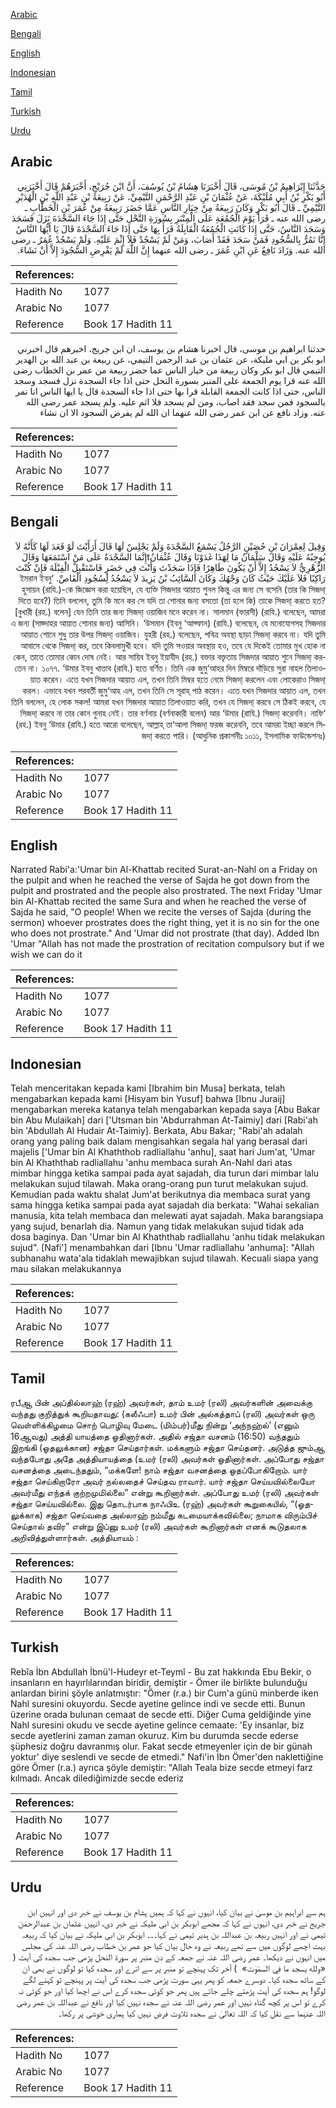 [Arabic](#arabic)

[Bengali](#bengali)

[English](#english)

[Indonesian](#indonesian)

[Tamil](#tamil)

[Turkish](#turkish)

[Urdu](#urdu)

## Arabic


<div dir="rtl" lang="ar" style={{fontSize:'larger',backgroundColor:'#f8f9fa',padding:20}}>
حَدَّثَنَا إِبْرَاهِيمُ بْنُ مُوسَى، قَالَ أَخْبَرَنَا هِشَامُ بْنُ يُوسُفَ، أَنَّ ابْنَ جُرَيْجٍ، أَخْبَرَهُمْ قَالَ أَخْبَرَنِي أَبُو بَكْرِ بْنُ أَبِي مُلَيْكَةَ، عَنْ عُثْمَانَ بْنِ عَبْدِ الرَّحْمَنِ التَّيْمِيِّ، عَنْ رَبِيعَةَ بْنِ عَبْدِ اللَّهِ بْنِ الْهُدَيْرِ التَّيْمِيِّ ـ قَالَ أَبُو بَكْرٍ وَكَانَ رَبِيعَةُ مِنْ خِيَارِ النَّاسِ عَمَّا حَضَرَ رَبِيعَةُ مِنْ عُمَرَ بْنِ الْخَطَّابِ ـ رضى الله عنه ـ قَرَأَ يَوْمَ الْجُمُعَةِ عَلَى الْمِنْبَرِ بِسُورَةِ النَّحْلِ حَتَّى إِذَا جَاءَ السَّجْدَةَ نَزَلَ فَسَجَدَ وَسَجَدَ النَّاسُ، حَتَّى إِذَا كَانَتِ الْجُمُعَةُ الْقَابِلَةُ قَرَأَ بِهَا حَتَّى إِذَا جَاءَ السَّجْدَةَ قَالَ يَا أَيُّهَا النَّاسُ إِنَّا نَمُرُّ بِالسُّجُودِ فَمَنْ سَجَدَ فَقَدْ أَصَابَ، وَمَنْ لَمْ يَسْجُدْ فَلاَ إِثْمَ عَلَيْهِ‏.‏ وَلَمْ يَسْجُدْ عُمَرُ ـ رضى الله عنه‏.‏ وَزَادَ نَافِعٌ عَنِ ابْنِ عُمَرَ ـ رضى الله عنهما إِنَّ اللَّهَ لَمْ يَفْرِضِ السُّجُودَ إِلاَّ أَنْ نَشَاءَ‏.‏
</div>
<div style={{backgroundColor:'#f8f9fa',padding:20, marginBottom: 10}}><table> <thead> <tr> <th>References:</th> <th></th> </tr> </thead> <tbody><tr><td>Hadith No</td><td>1077</td></tr><tr><td>Arabic No</td><td>1077</td></tr><tr><td>Reference</td><td>Book 17 Hadith 11</td></tr></tbody></table></div>


<div dir="rtl" lang="ar" style={{fontSize:'larger',backgroundColor:'#f8f9fa',padding:20}}>
حدثنا ابراهيم بن موسى، قال اخبرنا هشام بن يوسف، ان ابن جريج، اخبرهم قال اخبرني ابو بكر بن ابي مليكة، عن عثمان بن عبد الرحمن التيمي، عن ربيعة بن عبد الله بن الهدير التيمي قال ابو بكر وكان ربيعة من خيار الناس عما حضر ربيعة من عمر بن الخطاب رضى الله عنه قرا يوم الجمعة على المنبر بسورة النحل حتى اذا جاء السجدة نزل فسجد وسجد الناس، حتى اذا كانت الجمعة القابلة قرا بها حتى اذا جاء السجدة قال يا ايها الناس انا نمر بالسجود فمن سجد فقد اصاب، ومن لم يسجد فلا اثم عليه. ولم يسجد عمر رضى الله عنه. وزاد نافع عن ابن عمر رضى الله عنهما ان الله لم يفرض السجود الا ان نشاء
</div>
<div style={{backgroundColor:'#f8f9fa',padding:20, marginBottom: 10}}><table> <thead> <tr> <th>References:</th> <th></th> </tr> </thead> <tbody><tr><td>Hadith No</td><td>1077</td></tr><tr><td>Arabic No</td><td>1077</td></tr><tr><td>Reference</td><td>Book 17 Hadith 11</td></tr></tbody></table></div>

## Bengali


<div dir="rtl" lang="bn" style={{fontSize:'larger',backgroundColor:'#f8f9fa',padding:20}}>
وَقِيلَ لِعِمْرَانَ بْنِ حُصَيْنٍ الرَّجُلُ يَسْمَعُ السَّجْدَةَ وَلَمْ يَجْلِسْ لَهَا قَالَ أَرَأَيْتَ لَوْ قَعَدَ لَهَا كَأَنَّهُ لاَ يُوجِبُهُ عَلَيْهِ وَقَالَ سَلْمَانُ مَا لِهَذَا غَدَوْنَا وَقَالَ عُثْمَانُtإِنَّمَا السَّجْدَةُ عَلَى مَنْ اسْتَمَعَهَا وَقَالَ الزُّهْرِيُّ لاَ يَسْجُدُ إِلاَّ أَنْ يَكُونَ طَاهِرًا فَإِذَا سَجَدْتَ وَأَنْتَ فِي حَضَرٍ فَاسْتَقْبِلْ الْقِبْلَةَ فَإِنْ كُنْتَ رَاكِبًا فَلاَ عَلَيْكَ حَيْثُ كَانَ وَجْهُكَ وَكَانَ السَّائِبُ بْنُ يَزِيدَ لاَ يَسْجُدُ لِسُجُودِ الْقَاصِّ. ‘ইমরান ইবনু হুসায়ন (রাযি.)-কে জিজ্ঞেস করা হয়েছিল, যে ব্যক্তি সিজদার আয়াত শুনল কিন্তু এর জন্য সে বসেনি (তার কি সিজদা্ দিতে হবে?) তিনি বললেন, তুমি কি মনে কর সে যদি তা শোনার জন্য বসতো (তা হলে কি) তাকে সিজদা্ করতে হত? [বুখারী (রহ.) বলেন] যেন তিনি তার জন্য সিজদা্ ওয়াজিব মনে করেন না। সালমান (ফারসী) (রাযি.) বলেছেন, আমরা এ জন্য (সাজ্দাহর আয়াত শোনার জন্য) আসিনি। ‘উসমান (ইবনু ‘আফ্ফান) (রাযি.) বলেছেন, যে মনোযোগসহ সিজদার আয়াত শোনে শুধু তার উপর সিজদা্ ওয়াজিব। যুহরী (রহ.) বলেছেন, পবিত্র অবস্থা ছাড়া সিজদা্ করবে না। যদি তুমি আবাসে থেকে সিজদা্ কর, তবে কিবলামুখী হবে। যদি তুমি সওয়ার অবস্থায় হও, তবে যে দিকেই তোমার মুখ হোক না কেন, তাতে তোমার কোন দোষ নেই। আর সায়িব ইবনু ইয়াযীদ (রহ.) বক্তার বক্তৃতায় সিজদার আয়াত শুনে সিজদা্ করতেন না। ১০৭৭. ‘উমার ইবনু খাত্তাব (রাযি.) হতে বর্ণিত। তিনি এক জুমু‘আহর দিন মিম্বরে দাঁড়িয়ে সুরা নাহল তিলাওয়াত করেন। এতে যখন সিজদার আয়াত এল, তখন তিনি মিম্বর হতে নেমে সিজদা্ করলেন এবং লোকেরাও সিজদা্ করল। এভাবে যখন পরবর্তী জুমু‘আহ এল, তখন তিনি সে সূরাহ্ পাঠ করেন। এতে যখন সিজদার আয়াত এল, তখন তিনি বললেন, হে লোক সকল! আমরা যখন সিজদার আয়াত তিলাওয়াত করি, তখন যে সিজদা্ করবে সে ঠিকই করবে, যে সিজদা্ করবে না তার কোন গুনাহ নেই। তার বর্ণনায় (বর্ণনাকারী বলেন) আর ‘উমার (রাযি.) সিজদা্ করেননি। নাফি‘ (রহ.) ইবনু ‘উমার (রাযি.) হতে আরো বলেছেন, আল্লাহ্ তা‘আলা সিজদা্ ফরজ করেননি, তবে আমরা ইচ্ছা করলে সিজদা্ করতে পারি। (আধুনিক প্রকাশনীঃ ১০১১, ইসলামিক ফাউন্ডেশনঃ)
</div>
<div style={{backgroundColor:'#f8f9fa',padding:20, marginBottom: 10}}><table> <thead> <tr> <th>References:</th> <th></th> </tr> </thead> <tbody><tr><td>Hadith No</td><td>1077</td></tr><tr><td>Arabic No</td><td>1077</td></tr><tr><td>Reference</td><td>Book 17 Hadith 11</td></tr></tbody></table></div>

## English


<div dir="ltr" lang="en" style={{fontSize:'larger',backgroundColor:'#f8f9fa',padding:20}}>
Narrated Rabi'a:'Umar bin Al-Khattab recited Surat-an-Nahl on a Friday on the pulpit and when he reached the verse of Sajda he got down from the pulpit and prostrated and the people also prostrated. The next Friday 'Umar bin Al-Khattab recited the same Sura and when he reached the verse of Sajda he said, "O people! When we recite the verses of Sajda (during the sermon) whoever prostrates does the right thing, yet it is no sin for the one who does not prostrate." And 'Umar did not prostrate (that day). Added Ibn 'Umar "Allah has not made the prostration of recitation compulsory but if we wish we can do it
</div>
<div style={{backgroundColor:'#f8f9fa',padding:20, marginBottom: 10}}><table> <thead> <tr> <th>References:</th> <th></th> </tr> </thead> <tbody><tr><td>Hadith No</td><td>1077</td></tr><tr><td>Arabic No</td><td>1077</td></tr><tr><td>Reference</td><td>Book 17 Hadith 11</td></tr></tbody></table></div>

## Indonesian


<div dir="ltr" lang="id" style={{fontSize:'larger',backgroundColor:'#f8f9fa',padding:20}}>
Telah menceritakan kepada kami [Ibrahim bin Musa] berkata, telah mengabarkan kepada kami [Hisyam bin Yusuf] bahwa [Ibnu Juraij] mengabarkan mereka katanya telah mengabarkan kepada saya [Abu Bakar bin Abu Mulaikah] dari ['Utsman bin 'Abdurrahman At-Taimiy] dari [Rabi'ah bin 'Abdullah Al Hudair At-Taimiy]. Berkata, Abu Bakar; "Rabi'ah adalah orang yang paling baik dalam mengisahkan segala hal yang berasal dari majelis ['Umar bin Al Khaththob radliallahu 'anhu], saat hari Jum'at, 'Umar bin Al Khaththab radliallahu 'anhu membaca surah An-Nahl dari atas mimbar hingga ketika sampai pada ayat sajadah, dia turun dari mimbar lalu melakukan sujud tilawah. Maka orang-orang pun turut melakukan sujud. Kemudian pada waktu shalat Jum'at berikutnya dia membaca surat yang sama hingga ketika sampai pada ayat sajadah dia berkata: "Wahai sekalian manusia, kita telah membaca dan melewati ayat sajadah. Maka barangsiapa yang sujud, benarlah dia. Namun yang tidak melakukan sujud tidak ada dosa baginya. Dan 'Umar bin Al Khaththab radliallahu 'anhu tidak melakukan sujud". [Nafi'] menambahkan dari [Ibnu 'Umar radliallahu 'anhuma]: "Allah subhanahu wata'ala tidaklah mewajibkan sujud tilawah. Kecuali siapa yang mau silakan melakukannya
</div>
<div style={{backgroundColor:'#f8f9fa',padding:20, marginBottom: 10}}><table> <thead> <tr> <th>References:</th> <th></th> </tr> </thead> <tbody><tr><td>Hadith No</td><td>1077</td></tr><tr><td>Arabic No</td><td>1077</td></tr><tr><td>Reference</td><td>Book 17 Hadith 11</td></tr></tbody></table></div>

## Tamil


<div dir="ltr" lang="ta" style={{fontSize:'larger',backgroundColor:'#f8f9fa',padding:20}}>
ரபீஆ பின் அப்தில்லாஹ் (ரஹ்) அவர்கள், தாம் உமர் (ரலி) அவர்களின் அவைக்கு வந்தது குறித்துக் கூறியதாவது: (கலீஃபா) உமர் பின் அல்கத்தாப் (ரலி) அவர்கள் ஒரு வெள்ளிக்கிழமை சொற் பொழிவு மேடை (மிம்பர்)மீது நின்று ‘அந்நஹ்ல்’ (எனும் 16ஆவது) அத்தி யாயத்தை ஓதினார்கள். அதில் சஜ்தா வசனம் (16:50) வந்ததும் இறங்கி (ஓதலுக்கான) சஜ்தா செய்தார்கள். மக்களும் சஜ்தா செய்தனர். அடுத்த ஜும்ஆ வந்தபோது அதே அத்தியாயத்தை (உமர் (ரலி) அவர்கள் ஓதினார்கள். அப்போது சஜ்தா வசனத்தை அடைந்ததும், “மக்களே! நாம் சஜ்தா வசனத்தை ஓதப்போகிறோம். யார் சஜ்தா செய்கிறாரோ அவர் நல்லதைச் செய்தவ ராவார். யார் சஜ்தா செய்யவில்லையோ அவர்மீது எந்தக் குற்றமுமில்லை” என்று கூறினார்கள். அப்போது உமர் (ரலி) அவர்கள் சஜ்தா செய்யவில்லை. இது தொடர்பாக நாஃபிஉ (ரஹ்) அவர்கள் கூறுகையில், “(ஓதலுக்காக) சஜ்தா செய்வதை அல்லாஹ் நம்மீது கடமையாக்கவில்லை; நாமாக விரும்பிச் செய்தால் தவிர” என்று இப்னு உமர் (ரலி) அவர்கள் கூறினார்கள் எனக் கூடுதலாக அறிவித்துள்ளார்கள். அத்தியாயம் :
</div>
<div style={{backgroundColor:'#f8f9fa',padding:20, marginBottom: 10}}><table> <thead> <tr> <th>References:</th> <th></th> </tr> </thead> <tbody><tr><td>Hadith No</td><td>1077</td></tr><tr><td>Arabic No</td><td>1077</td></tr><tr><td>Reference</td><td>Book 17 Hadith 11</td></tr></tbody></table></div>

## Turkish


<div dir="ltr" lang="tr" style={{fontSize:'larger',backgroundColor:'#f8f9fa',padding:20}}>
Rebîa İbn Abdullah İbnü'l-Hudeyr et-Teymî - Bu zat hakkında Ebu Bekir, o insanların en hayırlılarından biridir, demiştir - Ömer ile birlikte bulunduğu anlardan birini şöyle anlatmıştır: "Ömer (r.a.) bir Cum'a günü minberde iken Nahl suresini okuyordu. Secde ayetine gelince indi ve secde etti. Bunun üzerine orada bulunan cemaat de secde etti. Diğer Cuma geldiğinde yine Nahl suresini okudu ve secde ayetine gelince cemaate: 'Ey insanlar, biz secde ayetlerini zaman zaman okuruz. Kim bu durumda secde ederse şüphesiz doğru davranmış olur. Fakat secde etmeyenler için de bir günah yoktur' diye seslendi ve secde de etmedi." Nafi'in İbn Ömer'den naklettiğine göre Ömer (r.a.) ayrıca şöyle demiştir: "Allah Teala bize secde etmeyi farz kılmadı. Ancak dilediğimizde secde ederiz
</div>
<div style={{backgroundColor:'#f8f9fa',padding:20, marginBottom: 10}}><table> <thead> <tr> <th>References:</th> <th></th> </tr> </thead> <tbody><tr><td>Hadith No</td><td>1077</td></tr><tr><td>Arabic No</td><td>1077</td></tr><tr><td>Reference</td><td>Book 17 Hadith 11</td></tr></tbody></table></div>

## Urdu


<div dir="rtl" lang="ur" style={{fontSize:'larger',backgroundColor:'#f8f9fa',padding:20}}>
ہم سے ابراہیم بن موسیٰ نے بیان کیا، انہوں نے کہا کہ ہمیں ہشام بن یوسف نے خبر دی اور انہیں ابن جریج نے خبر دی، انہوں نے کہا کہ مجھے ابوبکر بن ابی ملیکہ نے خبر دی، انہیں عثمان بن عبدالرحمٰن تیمی نے اور انہیں ربیعہ بن عبداللہ بن ہدیر تیمی نے کہا۔۔۔ ابوبکر بن ابی ملیکہ نے بیان کیا کہ ربیعہ بہت اچھے لوگوں میں سے تھے ربیعہ نے وہ حال بیان کیا جو عمر بن خطاب رضی اللہ عنہ کی مجلس میں انہوں نے دیکھا۔ عمر رضی اللہ عنہ نے جمعہ کے دن منبر پر سورۃ النحل پڑھی جب سجدہ کی آیت ( «‏‏‏‏ولله يسجد ما في السمٰوٰت» ‏‏‏‏ ) آخر تک پہنچے تو منبر پر سے اترے اور سجدہ کیا تو لوگوں نے بھی ان کے ساتھ سجدہ کیا۔ دوسرے جمعہ کو پھر یہی سورت پڑھی جب سجدہ کی آیت پر پہنچے تو کہنے لگے لوگو! ہم سجدہ کی آیت پڑھتے چلے جاتے ہیں پھر جو کوئی سجدہ کرے اس نے اچھا کیا اور جو کوئی نہ کرے تو اس پر کچھ گناہ نہیں اور عمر رضی اللہ عنہ نے سجدہ نہیں کیا اور نافع نے عبداللہ بن عمر رضی اللہ عنہما سے نقل کیا کہ اللہ تعالیٰ نے سجدہ تلاوت فرض نہیں کیا ہماری خوشی پر رکھا۔
</div>
<div style={{backgroundColor:'#f8f9fa',padding:20, marginBottom: 10}}><table> <thead> <tr> <th>References:</th> <th></th> </tr> </thead> <tbody><tr><td>Hadith No</td><td>1077</td></tr><tr><td>Arabic No</td><td>1077</td></tr><tr><td>Reference</td><td>Book 17 Hadith 11</td></tr></tbody></table></div>